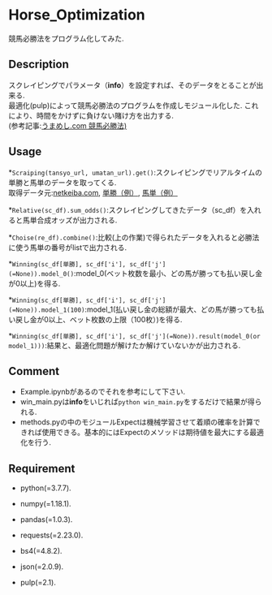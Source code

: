 # Horse_Optimization

競馬必勝法をプログラム化してみた.

## Description

スクレイピングでパラメータ（**info**）を設定すれば、そのデータをとることが出来る.  
最適化(pulp)によって競馬必勝法のプログラムを作成しモジュール化した. これにより、時間をかけずに負けない賭け方を出力する.    
(参考記事:<a href="https://www.umameshi.com/info/0011.html">うまめし.com 競馬必勝法)</a> 

## Usage

*```Scraiping(tansyo_url, umatan_url).get()```:スクレイピングでリアルタイムの単勝と馬単のデータを取ってくる.   
取得データ元:<a href="https://www.netkeiba.com/">netkeiba.com</a>, <a href="https://nar.netkeiba.com/odds/index.html?type=b1&race_id=202036062202&rf=shutuba_submenu">単勝（例）</a>, <a href="https://nar.netkeiba.com/odds/index.html?type=b6&race_id=202036062202&housiki=c0&rf=shutuba_submenu">馬単（例）</a>  
    
*```Relative(sc_df).sum_odds()```:スクレイピングしてきたデータ（sc_df）を入れると馬単合成オッズが出力される. 

*```Choise(re_df).combine()```:比較(上の作業)で得られたデータを入れると必勝法に使う馬単の番号がlistで出力される. 

*```Winning(sc_df[単勝], sc_df['i'], sc_df['j'](=None)).model_0()```:model_0(ベット枚数を最小、どの馬が勝っても払い戻し金が0以上)を得る. 

*```Winning(sc_df[単勝], sc_df['i'], sc_df['j'](=None)).model_1(100)```:model_1(払い戻し金の総額が最大、どの馬が勝っても払い戻し金が0以上、ベット枚数の上限（100枚）)を得る. 

*```Winning(sc_df[単勝], sc_df['i'], sc_df['j'](=None)).result(model_0(or model_1)))```:結果と、最適化問題が解けたか解けていないかが出力される. 

## Comment

- Example.ipynbがあるのでそれを参考にして下さい. 
- win_main.pyは**info**をいじれば```python win_main.py```をするだけで結果が得られる. 
- methods.pyの中のモジュールExpectは機械学習させて着順の確率を計算できれば使用できる。基本的にはExpectのメソッドは期待値を最大にする最適化を行う. 

## Requirement

- python(=3.7.7). 

- numpy(=1.18.1). 
- pandas(=1.0.3). 
- requests(=2.23.0).  
- bs4(=4.8.2). 
- json(=2.0.9). 
- pulp(=2.1).  


